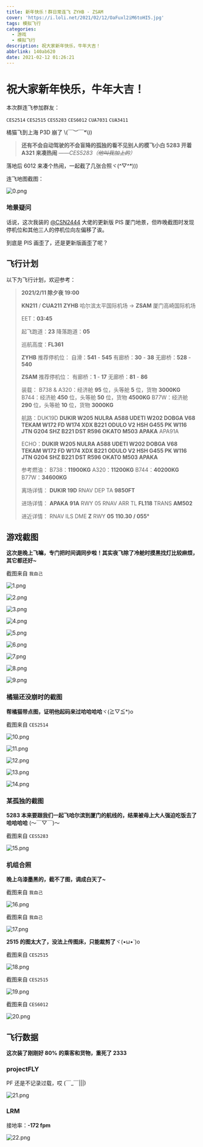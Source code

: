 ```yaml
---
title: 新年快乐！群日常连飞 ZYHB - ZSAM
cover: 'https://i.loli.net/2021/02/12/OaFuxl2iM6toHI5.jpg'
tags: 模拟飞行
categories:
  - 游戏
  - 模拟飞行
description: 祝大家新年快乐，牛年大吉！
abbrlink: 140ab620
date: 2021-02-12 01:26:21
---
```


# 祝大家新年快乐，牛年大吉！

本次群连飞参加群友：

`CES2514`
`CES2515`
`CES5283`
`CES6012`
`CUA7031`
`CUA3411`

橘猫飞到上海 P3D 崩了 \\(￣︶￣*\\))

> **还有不会自动驾驶的不会盲降的孤独的看不见别人的模飞小白 5283 开着 A321 来凑热闹**
> *——CES5283（~~他叫我加上的~~）*

落地后 6012 来凑个热闹，一起截了几张合照ヾ(^▽^*)))

连飞地图截图：

![0.png](https://i.loli.net/2021/02/12/PBZvmoN9n56HjFJ.png)

### 地景疑问

话说，这次我装的 [@CSN2444](https://bbs.sinofsx.com/home.php?mod=space&uid=743) 大佬的更新版 PIS 厦门地景，但昨晚截图时发现停机位和其他三人的停机位向左偏移了诶。

到底是 PIS 画歪了，还是更新版画歪了呢？

## 飞行计划

以下为飞行计划，欢迎参考：

> **2021/2/11 除夕夜 19:00**
> 
> **KN211** / **CUA211**
> **ZYHB** 哈尔滨太平国际机场 -> **ZSAM** 厦门高崎国际机场
> 
> EET：**03:45**
> 
> 起飞跑道：**23**
> 降落跑道：**05**
> 
> 巡航高度：**FL361**
> 
> **ZYHB** 推荐停机位：
> 自滑：**541** - **545**
> 有廊桥：**30** - **38**
> 无廊桥：**528** - **540**
> 
> **ZSAM** 推荐停机位：
> 有廊桥：**1** - **17**
> 无廊桥：**81** - **86**
> 
> 装载：
> B738 & A320：经济舱 **95** 位，头等舱 **5** 位，货物 **3000KG**
> B744：经济舱 **450** 位，头等舱 **50** 位，货物 **4500KG**
> B77W：经济舱 **290** 位，头等舱 **10** 位，货物 **3000KG**
> 
> 航路：DUK19D **DUKIR W205 NULRA A588 UDETI W202 DOBGA V68 TEKAM W172 FD W174 XDX B221 ODULO V2 HSH G455 PK W116 JTN G204 SHZ B221 DST R596 OKATO M503 APAKA** APA91A
> 
> ECHO：**DUKIR W205 NULRA A588 UDETI W202 DOBGA V68 TEKAM W172 FD W174 XDX B221 ODULO V2 HSH G455 PK W116 JTN G204 SHZ B221 DST R596 OKATO M503 APAKA**
> 
> 参考燃油：
> B738：**11900KG**
> A320：**11200KG**
> B744：**40200KG**
> B77W：**34600KG**
> 
> 离场详情：
> **DUKIR 19D** RNAV DEP
> TA **9850FT**
> 
> 进场详情：
> **APAKA 91A** RWY 05 RNAV ARR
> TL **FL118**
> TRANS **AM502**
> 
> 进近详情：
> RNAV ILS DME **Z** RWY **05**
> **110.30 / 055°**

## 游戏截图

**这次是晚上飞嘛，专门把时间调同步啦！其实夜飞除了冷舱时摸黑找灯比较麻烦，其它都还好~**

截图来自 `我自己`

![1.png](https://i.loli.net/2021/02/12/z4nK6s2DXRp35aT.png)

![2.png](https://i.loli.net/2021/02/12/FySCMJOrAZnqP5s.png)

![3.png](https://i.loli.net/2021/02/12/R9enCDlGJ6fzAKQ.png)

![4.png](https://i.loli.net/2021/02/12/8EtdJfhxWRnUBzQ.png)

![5.png](https://i.loli.net/2021/02/12/XUNxAV3dWuT5tSH.png)

![6.png](https://i.loli.net/2021/02/12/aBQ9UpfWwE6ZjLO.png)

![7.png](https://i.loli.net/2021/02/12/QFcpar2AbkOZRig.png)

![8.png](https://i.loli.net/2021/02/12/MXsVDg7JbHZARtu.png)

![9.png](https://i.loli.net/2021/02/12/63i2TCulWsDpb4E.png)

### 橘猫还没崩时的截图

**帮橘猫带点图，证明他起码来过哈哈哈哈**ヾ(≧▽≦*)o

截图来自 `CES2514`

![10.png](https://i.loli.net/2021/02/12/jWefUPVTiLKOuRI.png)

![11.png](https://i.loli.net/2021/02/12/IXjx8pMHEBykNT5.png)

![12.png](https://i.loli.net/2021/02/12/94Lq5no7tsfhAFk.png)

![13.png](https://i.loli.net/2021/02/12/XEWYFIrqJVOSPin.png)

![14.png](https://i.loli.net/2021/02/12/V8ldw1gSqyNExBa.png)

### 某孤独的截图

**5283 本来要跟我们一起飞哈尔滨到厦门的航线的，结果被母上大人强迫吃饭去了哈哈哈哈** (～￣▽￣)～

截图来自 `CES5283`

![15.png](https://i.loli.net/2021/02/12/WBPlgIpk98XUQ27.png)

### 机组合照

**晚上乌漆墨黑的，截不了图，调成白天了~**

截图来自 `我自己`

![16.png](https://i.loli.net/2021/02/12/R9XlcopUbqjiagK.png)

截图来自 `我自己`

![17.png](https://i.loli.net/2021/02/12/bZEn1r6jM7CfSW4.png)

**2515 的图太大了，没法上传图床，只能裁剪了**ヾ(•ω•`)o

截图来自 `CES2515`

![18.png](https://i.loli.net/2021/02/12/LhQs9xr652zNlXu.png)

截图来自 `CES2515`

![19.png](https://i.loli.net/2021/02/12/MhfzdqZm53URbkx.png)

截图来自 `CES6012`

![20.png](https://i.loli.net/2021/02/12/nBeOrP2HigtAMlf.png)

## 飞行数据

**这次装了刚刚好 80% 的乘客和货物，重死了 2333**

### projectFLY

PF 还是不记录过载，哎 (￣_￣|||)

![21.png](https://i.loli.net/2021/02/12/FSix8dCIejt3YwT.png)

### LRM

接地率：**\-172 fpm**

![22.png](https://i.loli.net/2021/02/12/F86zApOmhwSUvJe.png)